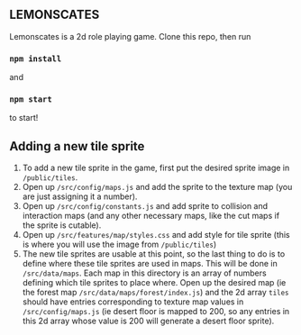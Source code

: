 ## LEMONSCATES

Lemonscates is a 2d role playing game. Clone this repo, then run

### `npm install`

and

### `npm start`

to start!

## Adding a new tile sprite

1. To add a new tile sprite in the game, first put the desired sprite image in `/public/tiles`.
2. Open up `/src/config/maps.js` and add the sprite to the texture map (you are just assigning it a number).
3. Open up `/src/config/constants.js` and add sprite to collision and interaction maps (and any other necessary maps, like the cut maps if the sprite is cutable).
4. Open up `/src/features/map/styles.css` and add style for tile sprite (this is where you will use the image from `/public/tiles`)
5. The new tile sprites are usable at this point, so the last thing to do is to define where these tile sprites are used in maps. This will be done in `/src/data/maps`. Each map in this directory is an array of numbers defining which tile sprites to place where. Open up the desired map (ie the forest map `/src/data/maps/forest/index.js`) and the 2d array `tiles` should have entries corresponding to texture map values in `/src/config/maps.js` (ie desert floor is mapped to 200, so any entries in this 2d array whose value is 200 will generate a desert floor sprite).

